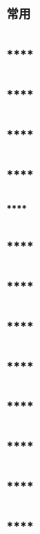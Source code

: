 # **常用**

```

```


# ****

```

```
# ****

```

```
# ****

```

```
# ****

```

```
## ****

```

```
# ****

```

```
# ****

```

```
# ****

```

```
# ****

```

```
# ****

```

```
# ****

```

```
# ****

```

```
# ****

```

```
